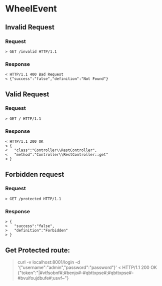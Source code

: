 # WheelEvent

## Invalid Request

### Request

```
> GET /invalid HTTP/1.1
```

### Response

```
< HTTP/1.1 400 Bad Request
< {"success":"false","definition":"Not Found"}
```

## Valid Request

### Request

```
> GET / HTTP/1.1
```

### Response

```
< HTTP/1.1 200 OK
< {
<   "class":"Controller\\RestController",
<   "method":"Controller\\RestController::get"
< }
```

## Forbidden request

### Request

```
> GET /protected HTTP/1.1
```

### Response

```
> {
>   "success":"false",
>   "definition":"Forbidden"
> }
```

## Get Protected route:

> curl -v localhost:8001/login -d '{"username":"admin","password":"password"}'
< HTTP/1.1 200 OK
{"token":"|#vtfsobnf#;#benjo#-#qbttxpse#;#qbttxpse#-#bvuifoujdbufe#;usvf~"}
